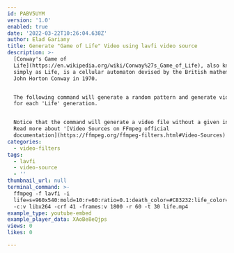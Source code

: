 ```yaml
---
id: PABV5UYM
version: '1.0'
enabled: true
date: '2022-03-22T10:26:04.638Z'
author: Elad Gariany
title: Generate "Game of Life" Video using lavfi video source
description: >-
  [Conway's Game of
  Life](https://en.wikipedia.org/wiki/Conway%27s_Game_of_Life), also known
  simply as Life, is a cellular automaton devised by the British mathematician
  John Horton Conway in 1970. 


  The following command will generate a random pattern and generate video frames
  for each 'Life' generation.


  Notice that the command will generate a video file without a given input file.
  Read more about '[Video Sources on FFmpeg official
  documentation](https://ffmpeg.org/ffmpeg-filters.html#Video-Sources)'
categories:
  - video-filters
tags:
  - lavfi
  - video-source
  - ''
thumbnail_url: null
terminal_command: >-
  ffmpeg -f lavfi -i
  life=s=960x540:mold=10:r=60:ratio=0.1:death_color=#C83232:life_color=#00ff00,scale=960:540:flags=16
  -c:v libx264 -crf 41 -frames:v 1800 -r 60 -t 30 life.mp4
example_type: youtube-embed
example_player_data: XAoBe8eQjps
views: 0
likes: 0

---
```

